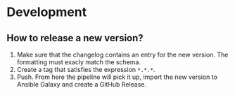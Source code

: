 # Development

## How to release a new version?

1. Make sure that the changelog contains an entry for the new version. The
   formatting must exacly match the schema.
2. Create a tag that satisfies the expression `*.*.*`.
3. Push. From here the pipeline will pick it up, import the new version to
   Ansible Galaxy and create a GitHub Release.

